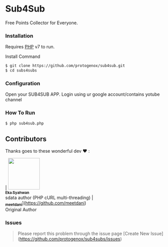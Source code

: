 # Sub4Sub

Free Points Collector for Everyone.


### Installation

Requires [PHP](https://php.net/) v7 to run.

Install Command

```sh
$ git clone https://github.com/protogenox/sub4sub.git
$ cd subs4subs
```
### Configuration
Open your SUB4SUB APP.
Login using ur google account/contains yotube channel

### How To Run

```sh
$ php sub4sub.php
```

## Contributors

Thanks goes to these wonderful dev ❤️ :

<!-- ALL-CONTRIBUTORS-LIST:START - Do not remove or modify this section -->
<!-- prettier-ignore -->
| [<img src="https://avatars3.githubusercontent.com/u/5636480?s=460&v=4" width="100px;"/><br /><sub><b>Eka Syahwan</b></sub>](https://github.com/radenvodka)<br /> sdata author (PHP cURL multi-threading)
|<br/> <sub><b>meetdani</b></sub>](https://github.com/meetdani)<br /> Original Author

<!-- ALL-CONTRIBUTORS-LIST:END -->

### Issues 
> Please report this problem through the issue page [Create New Issue] (https://github.com/protogenox/sub4subs/issues)

